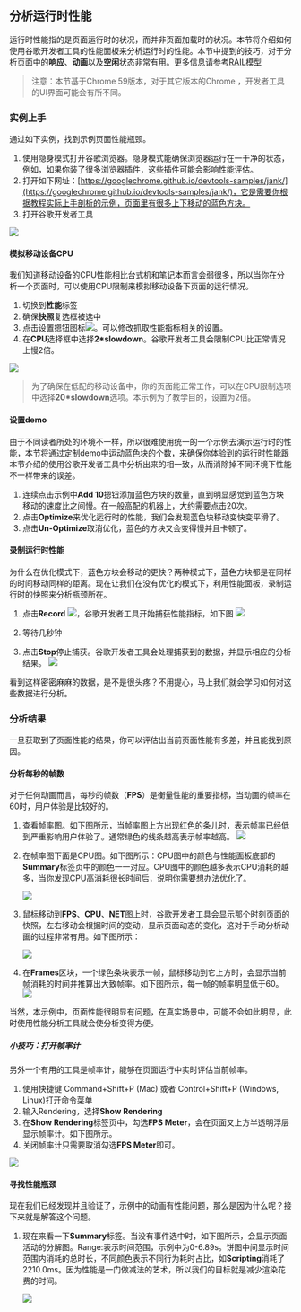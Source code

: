 <!-- toc -->
## 分析运行时性能

运行时性能指的是页面运行时的状况，而并非页面加载时的状况。本节将介绍如何使用谷歌开发者工具的性能面板来分析运行时的性能。本节中提到的技巧，对于分析页面中的**响应**、**动画**以及**空闲**状态非常有用。更多信息请参考[RAIL模型](https://developers.google.com/web/fundamentals/performance/rail)

> 注意：本节基于Chrome 59版本，对于其它版本的Chrome ，开发者工具的UI界面可能会有所不同。

### 实例上手

通过如下实例，找到示例页面性能瓶颈。

1. 使用隐身模式打开谷歌浏览器。隐身模式能确保浏览器运行在一干净的状态，例如，如果你装了很多浏览器插件，这些插件可能会影响性能评估。
2. 打开如下网址：[https://googlechrome.github.io/devtools-samples/jank/](https://googlechrome.github.io/devtools-samples/jank/)，它是需要你根据教程实际上手剖析的示例，页面里有很多上下移动的蓝色方块。
3. 打开谷歌开发者工具

![](/assets/performance/get-started.png)

#### 模拟移动设备CPU

我们知道移动设备的CPU性能相比台式机和笔记本而言会弱很多，所以当你在分析一个页面时，可以使用CPU限制来模拟移动设备下页面的运行情况。

1. 切换到**性能**标签
2. 确保**快照**复选框被选中
3. 点击设置摁钮图标![](/assets/performance/capture-settings.png)。可以修改抓取性能指标相关的设置。
4. 在**CPU**选择框中选择**2*slowdown**。谷歌开发者工具会限制CPU比正常情况上慢2倍。

![](/assets/performance/throttling.png)

> 为了确保在低配的移动设备中，你的页面能正常工作，可以在CPU限制选项中选择**20*slowdown**选项。本示例为了教学目的，设置为2倍。

#### 设置demo

由于不同读者所处的环境不一样，所以很难使用统一的一个示例去演示运行时的性能，本节将通过定制demo中运动蓝色块的个数，来确保你体验到的运行时性能跟本节介绍的使用谷歌开发者工具中分析出来的相一致，从而消除掉不同环境下性能不一样带来的误差。

1. 连续点击示例中**Add 10**摁钮添加蓝色方块的数量，直到明显感觉到蓝色方块移动的速度比之间慢。在一般高配的机器上，大约需要点击20次。
2. 点击**Optimize**来优化运行时的性能，我们会发现蓝色块移动变快变平滑了。
3. 点击**Un-Optimize**取消优化，蓝色的方块又会变得慢并且卡顿了。

#### 录制运行时性能

为什么在优化模式下，蓝色方块会移动的更快？两种模式下，蓝色方块都是在同样的时间移动同样的距离。现在让我们在没有优化的模式下，利用性能面板，录制运行时的快照来分析瓶颈所在。

1. 点击**Record** ![](/assets/performance/record.png)，谷歌开发者工具开始捕获性能指标，如下图
    ![](/assets/performance/profiling.png)

2. 等待几秒钟

3. 点击**Stop**停止捕获。谷歌开发者工具会处理捕获到的数据，并显示相应的分析结果。
    ![](/assets/performance/results.png)

看到这样密密麻麻的数据，是不是很头疼？不用提心，马上我们就会学习如何对这些数据进行分析。

### 分析结果

一旦获取到了页面性能的结果，你可以评估出当前页面性能有多差，并且能找到原因。

#### 分析每秒的帧数

对于任何动画而言，每秒的帧数（**FPS**）是衡量性能的重要指标，当动画的帧率在60时，用户体验是比较好的。

1. 查看帧率图。如下图所示，当帧率图上方出现红色的条儿时，表示帧率已经低到严重影响用户体验了。通常绿色的线条越高表示帧率越高。
    ![](/assets/performance/fps-chart.png)
    
2. 在帧率图下面是CPU图。如下图所示：CPU图中的颜色与性能面板底部的**Summary**标签页中的颜色一一对应。CPU图中的颜色越多表示CPU消耗的越多，当你发现CPU高消耗很长时间后，说明你需要想办法优化了。

    ![](/assets/performance/cpu-summary.png)
3. 鼠标移动到**FPS**、**CPU**、**NET**图上时，谷歌开发者工具会显示那个时刻页面的快照，左右移动会根据时间的变动，显示页面动态的变化，这对于手动分析动画的过程非常有用。如下图所示：

    ![](/assets/performance/screenshot.png)
    
4. 在**Frames**区块，一个绿色条块表示一帧，鼠标移动到它上方时，会显示当前帧消耗的时间并推算出大致帧率。如下图所示，每一帧的帧率明显低于60。
    ![](/assets/performance/frame.png)

当然，本示例中，页面性能很明显有问题，在真实场景中，可能不会如此明显，此时使用性能分析工具就会使分析变得方便。

##### 小技巧：打开帧率计

另外一个有用的工具是帧率计，能够在页面运行中实时评估当前帧率。
1. 使用快捷键 Command+Shift+P (Mac) 或者 Control+Shift+P (Windows, Linux)打开命令菜单
2. 输入Rendering，选择**Show Rendering**
3. 在**Show Rendering**标签页中，勾选**FPS Meter**，会在页面又上方半透明浮层显示帧率计。如下图所示。
4. 关闭帧率计只需要取消勾选**FPS Meter**即可。

![](/assets/performance/fps-meter.png)

#### 寻找性能瓶颈

现在我们已经发现并且验证了，示例中的动画有性能问题，那么是因为什么呢？接下来就是解答这个问题。

1. 现在来看一下**Summary**标签。当没有事件选中时，如下图所示，会显示页面活动的分解图。Range:表示时间范围，示例中为0-6.89s。饼图中间显示时间范围内消耗的总时长，不同颜色表示不同行为耗时占比，如**Scripting**消耗了2210.0ms。因为性能是一门做减法的艺术，所以我们的目标就是减少渲染花费的时间。

    ![](/assets/performance/summary.png)
